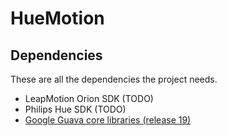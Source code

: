 HueMotion
=========

Dependencies
------------
These are all the dependencies the project needs.

- LeapMotion Orion SDK (TODO)
- Philips Hue SDK (TODO)
- [Google Guava core libraries (release 19)](https://github.com/google/guava/wiki/Release19)